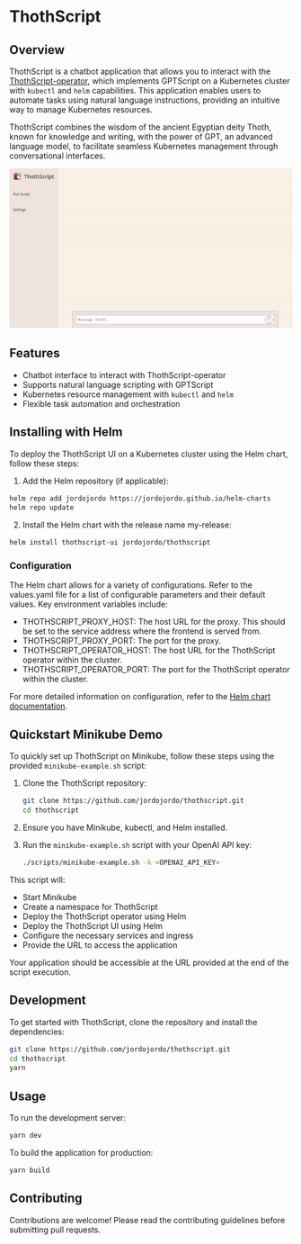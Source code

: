 # ThothScript

## Overview

ThothScript is a chatbot application that allows you to interact with the [ThothScript-operator](https://github.com/jordojordo/thothscript-operator), which implements GPTScript on a Kubernetes cluster with `kubectl` and `helm` capabilities. This application enables users to automate tasks using natural language instructions, providing an intuitive way to manage Kubernetes resources.

ThothScript combines the wisdom of the ancient Egyptian deity Thoth, known for knowledge and writing, with the power of GPT, an advanced language model, to facilitate seamless Kubernetes management through conversational interfaces.

![ThothScript Demo](assets/busybox-test.gif)

## Features

- Chatbot interface to interact with ThothScript-operator
- Supports natural language scripting with GPTScript
- Kubernetes resource management with `kubectl` and `helm`
- Flexible task automation and orchestration

## Installing with Helm

To deploy the ThothScript UI on a Kubernetes cluster using the Helm chart, follow these steps:

1. Add the Helm repository (if applicable):

  ```bash
  helm repo add jordojordo https://jordojordo.github.io/helm-charts
  helm repo update
  ```

2. Install the Helm chart with the release name my-release:

  ```bash
  helm install thothscript-ui jordojordo/thothscript
  ```

### Configuration

The Helm chart allows for a variety of configurations. Refer to the values.yaml file for a list of configurable parameters and their default values. Key environment variables include:

- THOTHSCRIPT_PROXY_HOST: The host URL for the proxy. This should be set to the service address where the frontend is served from.
- THOTHSCRIPT_PROXY_PORT: The port for the proxy.
- THOTHSCRIPT_OPERATOR_HOST: The host URL for the ThothScript operator within the cluster.
- THOTHSCRIPT_OPERATOR_PORT: The port for the ThothScript operator within the cluster.

For more detailed information on configuration, refer to the [Helm chart documentation](https://github.com/jordojordo/helm-charts/tree/master/charts/thothscript).

## Quickstart Minikube Demo

To quickly set up ThothScript on Minikube, follow these steps using the provided `minikube-example.sh` script:

1. Clone the ThothScript repository:

    ```bash
    git clone https://github.com/jordojordo/thothscript.git
    cd thothscript
    ```

2. Ensure you have Minikube, kubectl, and Helm installed.

3. Run the `minikube-example.sh` script with your OpenAI API key:

    ```bash
    ./scripts/minikube-example.sh -k <OPENAI_API_KEY>
    ```

This script will:

- Start Minikube
- Create a namespace for ThothScript
- Deploy the ThothScript operator using Helm
- Deploy the ThothScript UI using Helm
- Configure the necessary services and ingress
- Provide the URL to access the application

Your application should be accessible at the URL provided at the end of the script execution.

## Development

To get started with ThothScript, clone the repository and install the dependencies:

```bash
git clone https://github.com/jordojordo/thothscript.git
cd thothscript
yarn
```

## Usage
To run the development server:

```bash
yarn dev
```

To build the application for production:

```bash
yarn build
```

## Contributing
Contributions are welcome! Please read the contributing guidelines before submitting pull requests.

